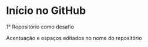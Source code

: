 # Início no GitHub
1° Repositório como desafio 

Acentuação e espaços editados no nome do repositório
